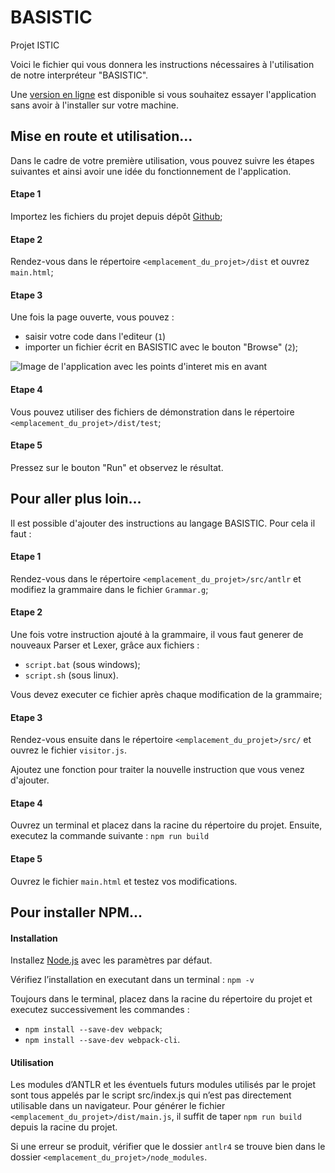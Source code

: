 # BASISTIC
Projet ISTIC

Voici le fichier qui vous donnera les instructions nécessaires à l'utilisation de notre interpréteur "BASISTIC".

Une [version en ligne](https://basistic.000webhostapp.com/) est disponible si vous souhaitez essayer l'application sans avoir à l'installer sur votre machine.

## Mise en route et utilisation...

Dans le cadre de votre première utilisation, vous pouvez suivre les étapes suivantes et ainsi avoir une idée du fonctionnement de l'application.

#### Etape 1
Importez les fichiers du projet depuis dépôt [Github](https://github.com/lise-rg/BASISTIC);

#### Etape 2
Rendez-vous dans le répertoire `<emplacement_du_projet>/dist` et ouvrez `main.html`;

#### Etape 3
Une fois la page ouverte, vous pouvez :
- saisir votre code dans l'editeur (`1`)
- importer un fichier écrit en BASISTIC avec le bouton "Browse" (`2`);

![Image de l'application avec les points d'interet mis en avant](https://media.discordapp.net/attachments/494223712548159498/984083790177652757/Untitled.png)

#### Etape 4
Vous pouvez utiliser des fichiers de démonstration dans le répertoire `<emplacement_du_projet>/dist/test`;

#### Etape 5
Pressez sur le bouton "Run" et observez le résultat.


## Pour aller plus loin...

Il est possible d'ajouter des instructions au langage BASISTIC. Pour cela il faut :

#### Etape 1
Rendez-vous dans le répertoire `<emplacement_du_projet>/src/antlr` et modifiez la grammaire dans le fichier `Grammar.g`;

#### Etape 2
Une fois votre instruction ajouté à la grammaire, il vous faut generer de nouveaux Parser et Lexer, grâce aux fichiers :
- `script.bat` (sous windows);
- `script.sh` (sous linux).
    
Vous devez executer ce fichier après chaque modification de la grammaire;
  
#### Etape 3
Rendez-vous ensuite dans le répertoire `<emplacement_du_projet>/src/` et ouvrez le fichier `visitor.js`. 

Ajoutez une fonction pour traiter la nouvelle instruction que vous venez d'ajouter. 
  
#### Etape 4
Ouvrez un terminal et placez dans la racine du répertoire du projet. Ensuite, executez la commande suivante : `npm run build`

#### Etape 5
Ouvrez le fichier `main.html` et testez vos modifications.


## Pour installer NPM...

#### Installation

Installez [Node.js](https://nodejs.org/en/download/) avec les paramètres par défaut.
    
Vérifiez l’installation en executant dans un terminal : `npm -v`
    
Toujours dans le terminal, placez dans la racine du répertoire du projet et executez successivement les commandes :
- `npm install --save-dev webpack`; 
- `npm install --save-dev webpack-cli`.

#### Utilisation

Les modules d’ANTLR et les éventuels futurs modules utilisés par le projet sont tous appelés par le script src/index.js qui n’est pas directement utilisable dans un navigateur. Pour générer le fichier `<emplacement_du_projet>/dist/main.js`, il suffit de taper `npm run build` depuis la racine du projet.
    
Si une erreur se produit, vérifier que le dossier `antlr4` se trouve bien dans le dossier `<emplacement_du_projet>/node_modules`.
